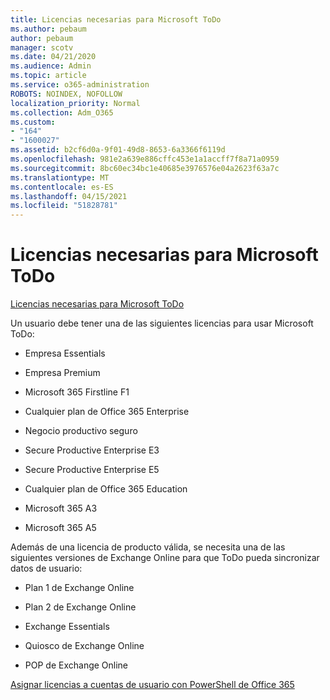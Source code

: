 ```yaml
---
title: Licencias necesarias para Microsoft ToDo
ms.author: pebaum
author: pebaum
manager: scotv
ms.date: 04/21/2020
ms.audience: Admin
ms.topic: article
ms.service: o365-administration
ROBOTS: NOINDEX, NOFOLLOW
localization_priority: Normal
ms.collection: Adm_O365
ms.custom:
- "164"
- "1600027"
ms.assetid: b2cf6d0a-9f01-49d8-8653-6a3366f6119d
ms.openlocfilehash: 981e2a639e886cffc453e1a1accff7f8a71a0959
ms.sourcegitcommit: 8bc60ec34bc1e40685e3976576e04a2623f63a7c
ms.translationtype: MT
ms.contentlocale: es-ES
ms.lasthandoff: 04/15/2021
ms.locfileid: "51828781"
---
```

# <a name="required-licenses-for-microsoft-todo"></a>Licencias necesarias para Microsoft ToDo

[Licencias necesarias para Microsoft ToDo](https://support.office.com/article/381e9d1b-c500-49b5-973e-890fd86528d7.aspx)
  
Un usuario debe tener una de las siguientes licencias para usar Microsoft ToDo:
  
- Empresa Essentials

- Empresa Premium

- Microsoft 365 Firstline F1

- Cualquier plan de Office 365 Enterprise

- Negocio productivo seguro

- Secure Productive Enterprise E3

- Secure Productive Enterprise E5

- Cualquier plan de Office 365 Education

- Microsoft 365 A3

- Microsoft 365 A5

Además de una licencia de producto válida, se necesita una de las siguientes versiones de Exchange Online para que ToDo pueda sincronizar datos de usuario:
  
- Plan 1 de Exchange Online

- Plan 2 de Exchange Online

- Exchange Essentials

- Quiosco de Exchange Online

- POP de Exchange Online

[Asignar licencias a cuentas de usuario con PowerShell de Office 365](https://docs.microsoft.com/office365/enterprise/powershell/assign-licenses-to-user-accounts-with-office-365-powershell )
  